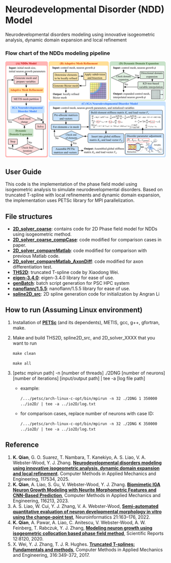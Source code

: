 # Neurodevelopmental Disorder (NDD) Model
Neurodevelopmental disorders modeling using innovative isogeometric analysis, dynamic domain expansion and local refinement

### Flow chart of the NDDs modeling pipeline
![NDDs modeling pipelines](./Figures/PETSc_NG_Framework.png)

## User Guide
This code is the implementation of the phase field model using isogeometric analysis to simulate neurodevelopmental disorders.
Based on truncated T-spline with local refinements and dynamic domain expansion, the implementation uses PETSc library for MPI parallelization.

## File structures
- **[2D_solver_coarse](https://github.com/CMU-CBML/NNDs/tree/main/2D_solver_coarse)**: contains code for 2D Phase field model for NDDs using isogeometric method.
- **[2D_solver_coarse_compCase](https://github.com/CMU-CBML/NNDs/tree/main/2D_solver_coarse_compCase)**: code modified for comparison cases in paper.
- **[2D_solver_compareMatlab](https://github.com/CMU-CBML/NNDs/tree/main/2D_solver_compareMatlab)**: code modified for comparison with previous Matlab code.
- **[2D_solver_compareMatlab_AxonDiff](https://github.com/CMU-CBML/NNDs/tree/main/2D_solver_compareMatlab_AxonDiff)**: code modified for axon differentiation test.
- **[THS2D](https://github.com/CMU-CBML/NNDs/tree/main/THS2D)**: truncated T-spline code by Xiaodong Wei.
- **[eigen-3.4.0](https://github.com/CMU-CBML/NNDs/tree/main/eigen-3.4.0)**: eigen-3.4.0 library for ease of use.
- **[genBatch](https://github.com/CMU-CBML/NNDs/tree/main/genBatch)**: batch script generation for PSC HPC system
- **[nanoflann/1.5.5](https://github.com/CMU-CBML/NNDs/tree/main/nanoflann/1.5.5)**: nanoflann/1.5.5 library for ease of use.
- **[spline2D_src](https://github.com/CMU-CBML/NNDs/tree/main/spline2D_src)**: 2D spline generation code for initialization by Angran Li

## How to run (Assuming Linux environment)
1. Installation of **[PETSc](https://petsc.org/release/install/)** (and its dependents), METIS, gcc, g++, gfortran, make.
2. Make and build THS2D, spline2D_src, and 2D_solver_XXXX that you want to run

    `make clean`

    `make all`

3. [petsc mpirun path] -n [number of threads] ./2DNG [number of neurons] [number of iterations] [input/output path] | tee -a [log file path]
    * example:

        `/.../petsc/arch-linux-c-opt/bin/mpirun -n 32 ./2DNG 1 350000 ../io2D/ | tee -a ../io2D/log.txt`

    * for comparison cases, replace number of neurons with case ID:

        `/.../petsc/arch-linux-c-opt/bin/mpirun -n 32 ./2DNG K 350000 ../io2D/ | tee -a ../io2D/log.txt`


## Reference
1. **K. Qian**, G. O. Suarez, T. Nambara, T. Kanekiyo, A. S. Liao, V. A. Webster-Wood, Y. J. Zhang. **[Neurodevelopmental disorders modeling using innovative isogeometric analysis, dynamic domain expansion and local refinement](https://arxiv.org/abs/2407.00810)**. Computer Methods in Applied Mechanics and Engineering, 117534, 2025.
2. **K. Qian**, A. Liao, S. Gu, V. Webster-Wood, Y. J. Zhang. **[Biomimetic IGA Neuron Growth Modeling with Neurite Morphometric Features and CNN-Based Prediction](https://www.sciencedirect.com/science/article/pii/S0045782523003377)**, Computer Methods in Applied Mechanics and Engineering, 116213, 2023.
3. A. S. Liao, W. Cui, Y. J. Zhang, V. A. Webster-Wood, **[Semi-automated quantitative evaluation of neuron developmental morphology in vitro using the change-point test](https://pubmed.ncbi.nlm.nih.gov/36070028/)**, Neuroinformatics 21:163–176, 2022.
4. **K. Qian**, A. Pawar, A. Liao, C. Anitescu, V. Webster-Wood, A. W. Feinberg, T. Rabczuk, Y. J. Zhang, **[Modeling neuron growth using isogeometric collocation based phase field method](https://www.nature.com/articles/s41598-022-12073-z)**, Scientific Reports 12:8120, 2020.
5. X. Wei, Y. J. Zhang, T. J. R. Hughes. **[Truncated T-splines: Fundamentals and methods](https://www.sciencedirect.com/science/article/abs/pii/S004578251630771X)**, Computer Methods in Applied Mechanics and Engineering, 316:349-372, 2017.
